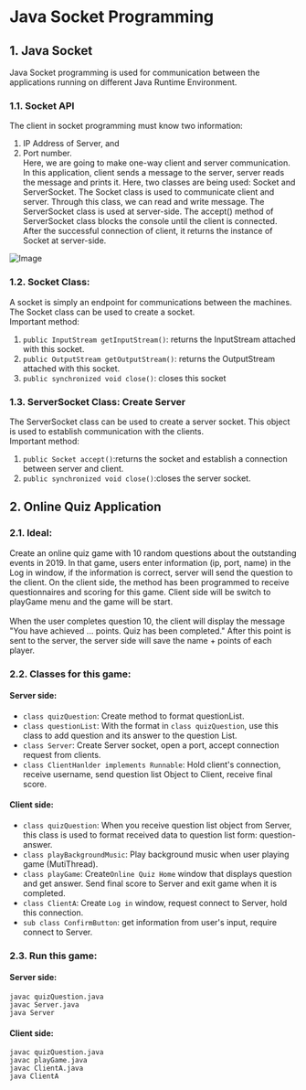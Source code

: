# Java Socket Programming

## 1. Java Socket
Java Socket programming is used for communication between the applications running on different Java Runtime Environment.
### 1.1. Socket API
The client in socket programming must know two information:
1. IP Address of Server, and
2. Port number. <br>
Here, we are going to make one-way client and server communication. In this application, client sends a message to the server, server reads the message and prints it. Here, two classes are being used: Socket and ServerSocket. The Socket class is used to communicate client and server. Through this class, we can read and write message. The ServerSocket class is used at server-side. The accept() method of ServerSocket class blocks the console until the client is connected. After the successful connection of client, it returns the instance of Socket at server-side.


![Image](https://static.javatpoint.com/core/images/socket-programming.png)

### 1.2. Socket Class: 
A socket is simply an endpoint for communications between the machines. The Socket class can be used to create a socket.<br>
Important method:
1. ```public InputStream getInputStream()```: returns the InputStream attached with this socket.
2. ```public OutputStream getOutputStream()```: returns the OutputStream attached with this socket.
3. ```public synchronized void close()```: closes this socket

### 1.3. ServerSocket Class: Create Server
The ServerSocket class can be used to create a server socket. This object is used to establish communication with the clients.<br>
Important method:
1. ```public Socket accept()```:returns the socket and establish a connection between server and client.
2. ```public synchronized void close()```:closes the server socket.

## 2. Online Quiz Application
### 2.1. Ideal:
Create an online quiz game with 10 random questions about the outstanding events in 2019. In that game, users enter information (ip, port, name) in the Log in window, if the information is correct, server will send the question to the client. On the client side, the method has been programmed to receive questionnaires and scoring for this game. Client side will be switch to playGame menu and the game will be start. <br><br>
When the user completes question 10, the client will display the message "You have achieved ... points. Quiz has been completed." After this point is sent to the server, the server side will save the name + points of each player.

### 2.2. Classes for this game:
#### Server side:
- ```class quizQuestion```: Create method to format questionList.
- ```class questionList```: With the format in ```class quizQuestion```, use this class to add question and its answer to the question List.
- ```class Server```: Create Server socket, open a port, accept connection request from clients.
- ```class ClientHanlder implements Runnable```: Hold client's connection, receive username, send question list Object to Client, receive final score.

#### Client side:
- ```class quizQuestion```: When you receive question list object from Server, this class is used to format received data to question list form: question-answer.
- ```class playBackgroundMusic```: Play background music when user playing game (MutiThread).
- ```class playGame```: Create```Online Quiz Home``` window that displays question and get answer. Send final score to Server and exit game when it is completed.
- ```class ClientA```: Create ```Log in``` window, request connect to Server, hold this connection.
- ```sub class ConfirmButton```: get information from user's input, require connect to Server.

### 2.3. Run this game:
#### Server side:
```
javac quizQuestion.java
javac Server.java
java Server
```
#### Client side:
```
javac quizQuestion.java
javac playGame.java
javac ClientA.java
java ClientA
